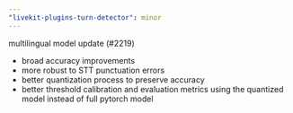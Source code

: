 ```yaml
---
"livekit-plugins-turn-detector": minor
---
```


multilingual model update (#2219)
- broad accuracy improvements
- more robust to STT punctuation errors
- better quantization process to preserve accuracy
- better threshold calibration and evaluation metrics using the quantized model instead of full pytorch model
